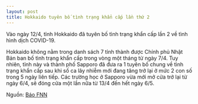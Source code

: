 ```yaml
---
layout: post
title: Hokkaido tuyên bố tình trạng khẩn cấp lần thứ 2
---
```

Vào ngày 12/4, tỉnh Hokkaido đã tuyên bố tình trạng khẩn cấp lần 2 về tình hình dịch COVID-19. 

Hokkaido không nằm trong danh sách 7 tỉnh thành được Chính phủ Nhật Bản ban bố tình trạng khẩn cấp trong vòng một tháng từ ngày 7/4. 
Tuy nhiên, tỉnh này và thành phố Sapporo đã đưa ra 1 tuyên bố chung về tình trạng khẩn cấp sau khi số ca lây nhiễm mới đang tăng trở lại ở mức 2 con số trong 5 ngày liên tiếp.
Các trường học ở Sapporo vừa mới mở cửa trở lại từ ngày 6/4, sẽ đóng cửa một lần nữa từ 13/4 đến hết ngày 6/5.

Nguồn: [Báo FNN](https://www.fnn.jp/articles/-/31658)
